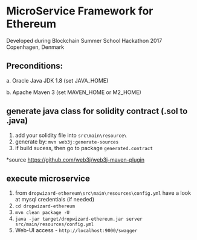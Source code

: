 # MicroService Framework for Ethereum
 
Developed during Blockchain Summer School Hackathon 2017 Copenhagen, Denmark

## Preconditions:

a. Oracle Java JDK 1.8 (set JAVA_HOME) 

b. Apache Maven 3 (set MAVEN_HOME or M2_HOME)

## generate java class for solidity contract (.sol to .java)

1. add your solidity file into `src\main\resource\`
2. generate by: `mvn web3j:generate-sources`
3. if build sucess, then go to package `generated.contract`

*source https://github.com/web3j/web3j-maven-plugin

## execute microservice

1. from  `dropwizard-ethereum\src\main\resources\config.yml` have a look at mysql credentials (if needed)
2. `cd dropwizard-ethereum`
3. `mvn clean package -U`
4. `java -jar target/dropwizard-ethereum.jar server src/main/resources/config.yml`
5. Web-UI access - `http://localhost:9000/swagger`